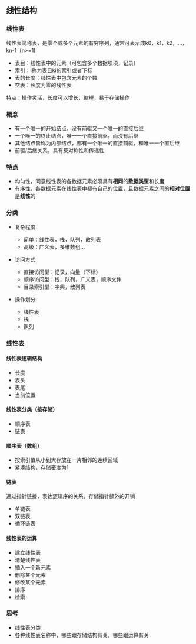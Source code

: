 ## 线性结构

### 线性表

线性表简称表，是零个或多个元素的有穷序列，通常可表示成k0，k1，k2，...，kn-1（n>=1)

- 表目：线性表中的元素（可包含多个数据项项，记录）
- 索引：i称为表目ki的索引或者下标
- 表的长度：线性表中包含元素的个数
- 空表：长度为零的线性表

特点：操作灵活，长度可以增长，缩短，易于存储操作

### 概念

- 有一个唯一的开始结点，没有前驱又一个唯一的直接后继
- 一个唯一的终止结点，唯一一个直接前驱，而没有后继
- 其他结点皆称为内部结点，都有一个唯一的直接前驱，和唯一一个直后继
- 前驱/后继关系，具有反对称性和传递性

### 特点

- 均匀性，同意线性表的各数据元素必须具有**相同**的**数据类型**和长**度**
- 有序性，各数据元素在线性表中都有自己的位置，且数据元素之间的**相对位置**是**线性**的

### 分类

- 复杂程度
  
  - 简单：线性表，栈，队列，散列表
  - 高级：广义表，多维数组...

- 访问方式

  - 直接访问型：记录，向量（下标）
  - 顺序访问型：栈，队列，广义表，顺序文件
  - 目录索引型：字典，散列表

- 操作划分

  - 线性表
  - 栈
  - 队列

### 线性表

#### 线性表逻辑结构

- 长度
- 表头
- 表尾
- 当前位置

#### 线性表分类（按存储）

- 顺序表
- 链表

#### 顺序表（数组）

- 按索引值从小到大存放在一片相邻的连续区域
- 紧凑结构，存储密度为1

#### 链表

通过指针链接，表达逻辑序的关系，存储指针额外的开销

- 单链表
- 双链表
- 循环链表

#### 线性表的运算

- 建立线性表
- 清楚线性表
- 插入一个新元素
- 删除某个元素
- 修改某个元素
- 排序
- 检索

### 思考

- 线性表分类
- 各种线性表名称中，哪些跟存储结构有关，哪些跟运算有关